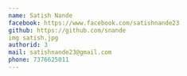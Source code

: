 ```yaml
---
name: Satish Nande
facebook: https://www.facebook.com/satishnande23
github: https://github.com/snande
img satish.jpg
authorid: 3
mail: satishnande23@gmail.com
phone: 7376625011
---
```

